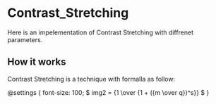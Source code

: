 # Contrast_Stretching

Here is an impelementation of Contrast Stretching with diffrenet parameters.

## How it works

Contrast Stretching is a technique with formalla as follow:

@settings {
  font-size: 100;
  $ img2 = {1 \over {1 + ({m \over q})^s}} $
}

```
```
